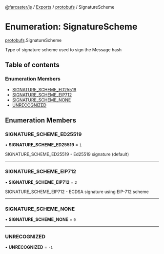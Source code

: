 [@farcaster/js](../README.md) / [Exports](../modules.md) / [protobufs](../modules/protobufs.md) / SignatureScheme

# Enumeration: SignatureScheme

[protobufs](../modules/protobufs.md).SignatureScheme

Type of signature scheme used to sign the Message hash

## Table of contents

### Enumeration Members

- [SIGNATURE\_SCHEME\_ED25519](protobufs.SignatureScheme.md#signature_scheme_ed25519)
- [SIGNATURE\_SCHEME\_EIP712](protobufs.SignatureScheme.md#signature_scheme_eip712)
- [SIGNATURE\_SCHEME\_NONE](protobufs.SignatureScheme.md#signature_scheme_none)
- [UNRECOGNIZED](protobufs.SignatureScheme.md#unrecognized)

## Enumeration Members

### SIGNATURE\_SCHEME\_ED25519

• **SIGNATURE\_SCHEME\_ED25519** = ``1``

SIGNATURE_SCHEME_ED25519 - Ed25519 signature (default)

___

### SIGNATURE\_SCHEME\_EIP712

• **SIGNATURE\_SCHEME\_EIP712** = ``2``

SIGNATURE_SCHEME_EIP712 - ECDSA signature using EIP-712 scheme

___

### SIGNATURE\_SCHEME\_NONE

• **SIGNATURE\_SCHEME\_NONE** = ``0``

___

### UNRECOGNIZED

• **UNRECOGNIZED** = ``-1``
